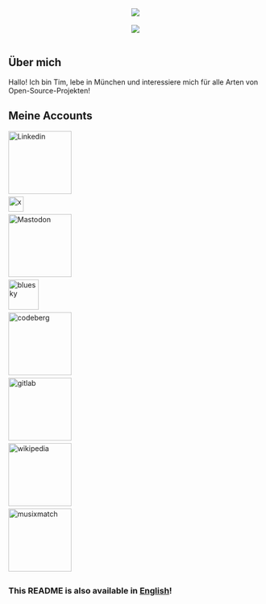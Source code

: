 <div align="center"> <img src="https://github-readme-stats-ochre-eta.vercel.app/api?username=Ein-Tim&show_icons=true&theme=white&include_all_commits=true"></div align="center"><br>

<div align="center"> <img src="https://komarev.com/ghpvc/?username=Ein-Tim"></div align="center"><br>

## Über mich

Hallo! Ich bin Tim, lebe in München und interessiere mich für alle Arten von Open-Source-Projekten!

## Meine Accounts

<a rel="me" href="https://www.linkedin.com/in/tim-einbeck-72651b27a" target="_blank">
<img src="https://github.com/corona-warn-app/cwa-website/assets/67682506/0f5fe630-f4d4-457c-b805-ab59e1ab06b3" width=125&style=for-the-badge&logo=Linkedin&logoColor=white alt=Linkedin style="margin-bottom: 5px;" /></a><br>

<a href="https://twitter.com/EinTim2" target="_blank">
<img src="https://github.com/corona-warn-app/cwa-website/assets/67682506/53c8014d-585d-4784-bdbe-8f5fe502cf76" width=30 alt=x style="margin-bottom: 5px;" /></a><br>

<a rel="me" href="https://det.social/web/@EinTim" target="_blank">
<img src="https://user-images.githubusercontent.com/67682506/171482566-94f75a41-cf80-4bc5-9b55-1b8af72528f0.png" width=125&style=for-the-badge&logo=Mastodon&logoColor=white alt=Mastodon style="margin-bottom: 5px;" /></a><br>

<a href="https://bsky.app/profile/ein-tim.bsky.social" target="_blank">
<img src="https://github.com/kulturpass-de/kulturpass-app/assets/67682506/d4b9976c-9998-4d74-b8eb-444987749e2b" width=60 alt=bluesky style="margin-bottom: 5px;" /></a><br>

<a href="https://codeberg.org/Ein-Tim" target="_blank">
<img src=https://user-images.githubusercontent.com/67682506/114096263-c8806d00-98be-11eb-8357-b051c807bd39.png width=125&style=for-the-badge&logo=Codeberg&logoColor=white alt=codeberg style="margin-bottom: 5px;" /></a><br>

<a href="https://gitlab.com/Ein-Tim" target="_blank">
<img src=https://user-images.githubusercontent.com/67682506/113917166-28a0e180-97e1-11eb-9533-565aac271eef.png width=125&style=for-the-badge&logo=GitLab&logoColor=white alt=gitlab style="margin-bottom: 5px;" /></a><br>

<a href="https://de.wikipedia.org/wiki/Benutzer:Ein_Tim" target="_blank">
<img src=https://user-images.githubusercontent.com/67682506/210153955-328dbea4-5739-494f-9608-5ef8f7e049f7.png width=125&style=for-the-badge&logo=Wikipedia&logoColor=white alt=wikipedia style="margin-bottom: 5px;" /></a><br>

<a href="https://www.musixmatch.com/profile/3vUCAEfS2fck71W6Mxz239Sw6934LFbC7k1iT7hbfepvZ59jQia15HbTvh2G-YlQlIs-CWat1fL0eJKxrfUexqkuC6if6NRWhQmyGCGpsmR2VpBB4OCsYyUZBDd6HIQ8KZVKibxvK579fVxN0Z0LCdQ5cFCUh5vdJkDVuz-Df-I" target="_blank">
<img src=https://user-images.githubusercontent.com/67682506/197547039-b8ff0258-5579-47a3-b777-cca9b2bc71ae.png width=125&style=for-the-badge&logo=Musixmatch&logoColor=white alt=musixmatch style="margin-bottom: 5px;" /></a><br>

### This README is also available in [English](README_EN.md)!
